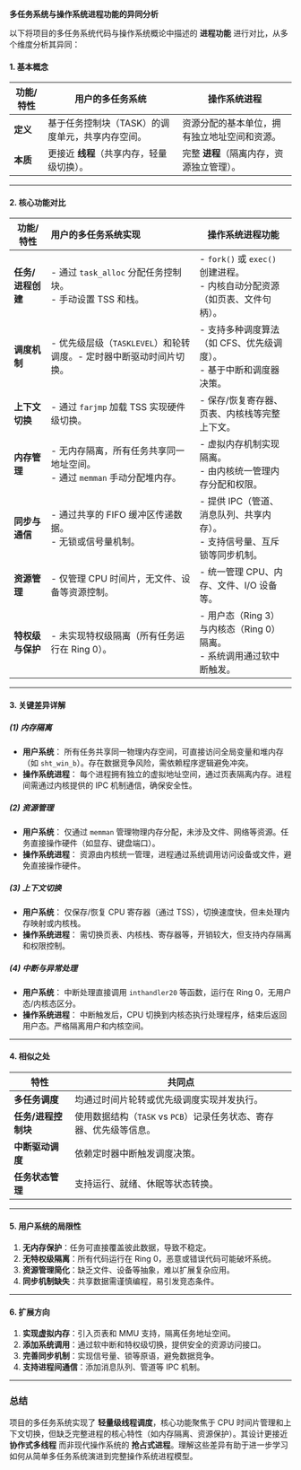  **多任务系统与操作系统进程功能的异同分析**

以下将项目的多任务系统代码与操作系统概论中描述的 **进程功能** 进行对比，从多个维度分析其异同：

#### **1. 基本概念**
| **功能/特性** | **用户的多任务系统**                             | **操作系统进程**                             |
| ------------- | ------------------------------------------------ | -------------------------------------------- |
| **定义**      | 基于任务控制块（TASK）的调度单元，共享内存空间。 | 资源分配的基本单位，拥有独立地址空间和资源。 |
| **本质**      | 更接近 **线程**（共享内存，轻量级切换）。        | 完整 **进程**（隔离内存，资源独立管理）。    |

---

#### **2. 核心功能对比**
| **功能/特性**     | **用户的多任务系统实现**                                     | **操作系统进程功能**                                         |
| ----------------- | :----------------------------------------------------------- | ------------------------------------------------------------ |
| **任务/进程创建** | - 通过 `task_alloc` 分配任务控制块。<br>- 手动设置 TSS 和栈。 | - `fork()` 或 `exec()` 创建进程。<br>- 内核自动分配资源（如页表、文件句柄）。 |
| **调度机制**      | - 优先级层级（`TASKLEVEL`）和轮转调度。- 定时器中断驱动时间片切换。 | - 支持多种调度算法（如 CFS、优先级调度）。<br>- 基于中断和调度器决策。 |
| **上下文切换**    | - 通过 `farjmp` 加载 TSS 实现硬件级切换。                    | - 保存/恢复寄存器、页表、内核栈等完整上下文。                |
| **内存管理**      | - 无内存隔离，所有任务共享同一地址空间。<br>- 通过 `memman` 手动分配堆内存。 | - 虚拟内存机制实现隔离。<br>- 由内核统一管理内存分配和权限。 |
| **同步与通信**    | - 通过共享的 FIFO 缓冲区传递数据。<br>- 无锁或信号量机制。   | - 提供 IPC（管道、消息队列、共享内存）。<br>- 支持信号量、互斥锁等同步机制。 |
| **资源管理**      | - 仅管理 CPU 时间片，无文件、设备等资源控制。                | - 统一管理 CPU、内存、文件、I/O 设备等。                     |
| **特权级与保护**  | - 未实现特权级隔离（所有任务运行在 Ring 0）。                | - 用户态（Ring 3）与内核态（Ring 0）隔离。<br>- 系统调用通过软中断触发。 |

---

#### **3. 关键差异详解**
##### **(1) 内存隔离**
- **用户系统**： 
  所有任务共享同一物理内存空间，可直接访问全局变量和堆内存（如 `sht_win_b`）。存在数据竞争风险，需依赖程序逻辑避免冲突。
- **操作系统进程**： 
  每个进程拥有独立的虚拟地址空间，通过页表隔离内存。进程间需通过内核提供的 IPC 机制通信，确保安全性。

##### **(2) 资源管理**
- **用户系统**： 
  仅通过 `memman` 管理物理内存分配，未涉及文件、网络等资源。任务直接操作硬件（如显存、键盘端口）。
- **操作系统进程**： 
  资源由内核统一管理，进程通过系统调用访问设备或文件，避免直接操作硬件。

##### **(3) 上下文切换**
- **用户系统**： 
  仅保存/恢复 CPU 寄存器（通过 TSS），切换速度快，但未处理内存映射或内核栈。
- **操作系统进程**： 
  需切换页表、内核栈、寄存器等，开销较大，但支持内存隔离和权限控制。

##### **(4) 中断与异常处理**
- **用户系统**： 
  中断处理直接调用 `inthandler20` 等函数，运行在 Ring 0，无用户态/内核态区分。
- **操作系统进程**： 
  中断触发后，CPU 切换到内核态执行处理程序，结束后返回用户态。严格隔离用户和内核空间。

---

#### **4. 相似之处**
| **特性**            | **共同点**                                                   |
| ------------------- | ------------------------------------------------------------ |
| **多任务调度**      | 均通过时间片轮转或优先级调度实现并发执行。                   |
| **任务/进程控制块** | 使用数据结构（`TASK` vs `PCB`）记录任务状态、寄存器、优先级等信息。 |
| **中断驱动调度**    | 依赖定时器中断触发调度决策。                                 |
| **任务状态管理**    | 支持运行、就绪、休眠等状态转换。                             |

---

#### **5. 用户系统的局限性**
1. **无内存保护**：任务可直接覆盖彼此数据，导致不稳定。
2. **无特权级隔离**：所有代码运行在 Ring 0，恶意或错误代码可能破坏系统。
3. **资源管理简化**：缺乏文件、设备等抽象，难以扩展复杂应用。
4. **同步机制缺失**：共享数据需谨慎编程，易引发竞态条件。

---

#### **6. 扩展方向**
1. **实现虚拟内存**：引入页表和 MMU 支持，隔离任务地址空间。
2. **添加系统调用**：通过软中断和特权级切换，提供安全的资源访问接口。
3. **完善同步机制**：实现信号量、锁等原语，避免数据竞争。
4. **支持进程间通信**：添加消息队列、管道等 IPC 机制。

---

### **总结**
项目的多任务系统实现了 **轻量级线程调度**，核心功能聚焦于 CPU 时间片管理和上下文切换，但缺乏完整进程的核心特性（如内存隔离、资源保护）。其设计更接近 **协作式多线程** 而非现代操作系统的 **抢占式进程**。理解这些差异有助于进一步学习如何从简单多任务系统演进到完整操作系统进程模型。